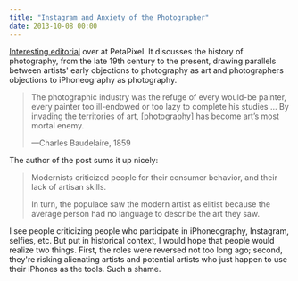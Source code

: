 ```yaml
---
title: "Instagram and Anxiety of the Photographer"
date: 2013-10-08 00:00
---
```


<import><p><a href="http://petapixel.com/2013/10/07/instagram-anxiety-photographer-part/">Interesting editorial</a> over at PetaPixel. It discusses the history of photography, from the late 19th century to the present, drawing parallels between artists' early objections to photography as art and photographers objections to iPhoneography as photography. </p>

<blockquote>
  <p>The photographic industry was the refuge of every would-be painter, every painter too ill-endowed or too lazy to complete his studies … By invading the territories of art, [photography] has become art’s most mortal enemy.</p>
  
  <p>—Charles Baudelaire, 1859</p>
</blockquote>

<p>The author of the post sums it up nicely:</p>

<blockquote>
  <p>Modernists criticized people for their consumer behavior, and their lack of artisan skills.</p>
  
  <p>In turn, the populace saw the modern artist as elitist because the average person had no language to describe the art they saw. </p>
</blockquote>

<p>I see people criticizing people who participate in iPhoneography, Instagram, selfies, etc. But put in historical context, I would hope that people would realize two things. First, the roles were reversed not too long ago; second, they're risking alienating artists and potential artists who just happen to use their iPhones as the tools. Such a shame. </p></import>

<!-- more -->

